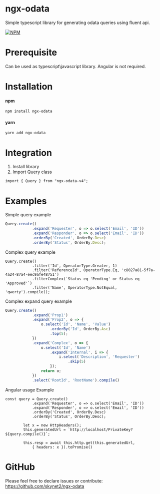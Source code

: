 # ngx-odata
Simple typescript library for generating odata queries using fluent api.

[![NPM](https://nodei.co/npm/ngx-odata-v4.png)](https://nodei.co/npm/ngx-odata-v4/)

# Prerequisite
Can be used as typescript\javascript library. Angular is not required.

# Installation
#### npm
```
npm install ngx-odata
```
#### yarn
```
yarn add ngx-odata
```
# Integration
1. Install library
2. Import Query class 
```
import { Query } from "ngx-odata-v4";
```

# Examples
Simple query example
```ts
Query.create()
            .expand('Requester', o => o.select('Email', 'ID'))
            .expand('Responder', o => o.select('Email', 'ID'))
            .orderBy('Created', OrderBy.Desc)
            .orderBy('Status', OrderBy.Desc);
```
Complex query example
```
Query.create()
            .filter('Id', OperatorType.Greater, 1)
            .filter('ReferenceId', OperatorType.Eq, 'c8027a81-5f7a-4a24-87a4-eec9afe48751')
            .filterComplex(`Status eq 'Pending' or Status eq 'Approved'`)
            .filter('Name', OperatorType.NotEqual, 'qwerty').compile();
```
Complex expand query example
```ts
Query.create()
            .expand('Prop1')
            .expand('Prop2', o => {
                o.select('Id', 'Name', 'Value')
                    .orderBy('Id', OrderBy.Asc)
                    .top(5);
            })
            .expand('Complex', o => {
                o.select('Id', 'Name')
                    .expand('Internal', i => {
                        i.select('Description', 'Requester')
                            .skip(5)
                    });
                return o;
            })
            .select('RootId', 'RootName').compile()
```
Angular usage Example
```
const query = Query.create()
            .expand('Requester', o => o.select('Email', 'ID'))
            .expand('Responder', o => o.select('Email', 'ID'))
            .orderBy('Created', OrderBy.Desc)
            .orderBy('Status', OrderBy.Desc);

        let x = new HttpHeaders();
        this.generatedUrl = `http://localhost/PrivateKey?${query.compile()}`;
        
        this.resp = await this.http.get(this.generatedUrl,
            { headers: x }).toPromise()
```

# GitHub
Please feel free to declare issues or contribute: https://github.com/skynet2/ngx-odata
